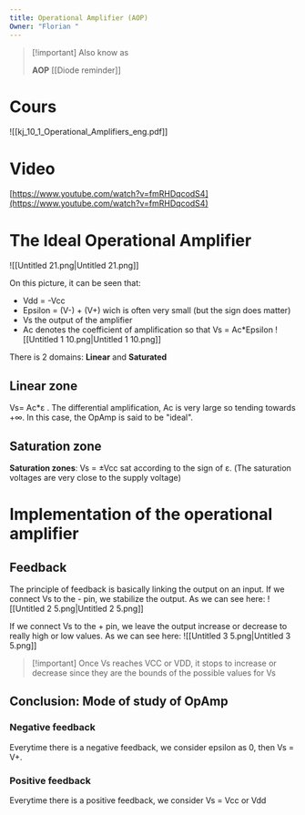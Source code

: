 ```yaml
---
title: Operational Amplifier (AOP)
Owner: "Florian "
---
```

> [!important] Also know as
> 
> **AOP**
[[Diode reminder]]

# Cours
![[kj_10_1_Operational_Amplifiers_eng.pdf]]

# Video
[https://www.youtube.com/watch?v=fmRHDqcodS4](https://www.youtube.com/watch?v=fmRHDqcodS4)
# The Ideal Operational Amplifier
![[Untitled 21.png|Untitled 21.png]]

On this picture, it can be seen that:
- Vdd = -Vcc
- Epsilon = (V-) + (V+) wich is often very small (but the sign does matter)
- Vs the output of the amplifier
- Ac denotes the coefficient of amplification so that Vs = Ac*Epsilon
![[Untitled 1 10.png|Untitled 1 10.png]]

There is 2 domains: **Linear** and **Saturated**
## Linear zone
Vs= Ac*ε . The differential amplification, Ac is very large so tending towards +∞. In this case, the OpAmp is said to be "ideal".
## Saturation zone
**Saturation zones**: Vs = ±Vcc sat according to the sign of ε. (The saturation voltages are very close to the supply voltage)
# Implementation of the operational amplifier
## Feedback
The principle of feedback is basically linking the output on an input.
If we connect Vs to the - pin, we stabilize the output. As we can see here:
![[Untitled 2 5.png|Untitled 2 5.png]]

If we connect Vs to the + pin, we leave the output increase or decrease to really high or low values. As we can see here:
![[Untitled 3 5.png|Untitled 3 5.png]]


> [!important] Once Vs reaches VCC or VDD, it stops to increase or decrease since they are the bounds of the possible values for Vs
## Conclusion: Mode of study of OpAmp
### Negative feedback
Everytime there is a negative feedback, we consider epsilon as 0, then Vs = V+.
### Positive feedback
Everytime there is a positive feedback, we consider Vs = Vcc or Vdd